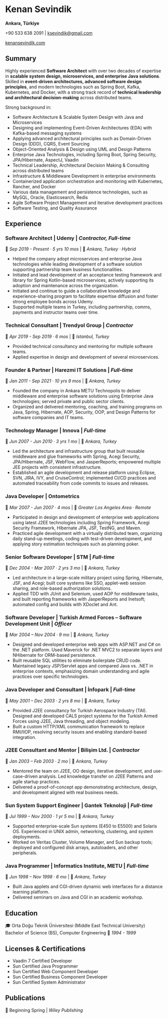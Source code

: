 # Kenan Sevindik

**Ankara, Türkiye**

+90 533 638 2091 | ksevindik@gmail.com

[kenansevindik.com](http://www.kenansevindik.com)

## Summary

Highly experienced **Software Architect** with over two decades of expertise in **scalable system design, microservices, and enterprise Java solutions**. Skilled in **event-driven architectures, advanced software design principles**, and modern technologies such as Spring Boot, Kafka, Kubernetes, and Docker, with a strong track record of **technical leadership and architectural decision-making** across distributed teams.

Strong background in:

* Software Architecture & Scalable System Design with Java and Microservices
* Designing and implementing Event-Driven Architectures (EDA) with Kafka-based messaging systems
* Applying advanced architectural principles such as Domain-Driven Design (DDD), CQRS, Event Sourcing
* Object-Oriented Analysis & Design using UML and Design Patterns
* Enterprise Java Technologies, including Spring Boot, Spring Security, JPA/Hibernate, AspectJ, Vaadin
* Technical Leadership, Architectural Decision Making & Consulting across distributed teams
* Infrastructure & Middleware Development in enterprise environments
* Containerized application orchestration and monitoring with Kubernetes, Rancher, and Docker
* Various data management and persistence technologies, such as MySQL, Oracle, Elasticsearch, Redis
* Agile Software Project Management and iterative development practices
* Software Testing, and Quality Assurance

## Experience

### **Software Architect** | Udemy | *Contractor, Full-time*

📅 *Sep 2019 - Present · 5 yrs 10 mos* | 📍 *Ankara, Turkey · Hybrid*

* Helped the company adopt microservices and enterprise Java technologies while leading development of a software solution supporting partnership team business functionalities.
* Initiated and lead development of an acceptance testing framework and library for Spring Kotlin-based microservices, actively supporting its adoption and maintenance across the organization.
* Initiated and continue to guide a collaborative knowledge and experience-sharing program to facilitate expertise diffusion and foster strong employee bonds across Udemy.
* Supported multiple teams in Turkey, including partnership, comms, payments and instructor teams over time.

### **Technical Consultant** | Trendyol Group | *Contractor*

📅 *Apr 2019 - Sep 2019 · 6 mos* | 📍 *Istanbul, Turkey*

* Provided technical consultancy and mentoring for multiple software teams.
* Applied expertise in design and development of several microservices.

### **Founder & Partner** | Harezmi IT Solutions | *Full-time*

📅 *Jan 2011 - Sep 2021 · 10 yrs 9 mos* | 📍 *Ankara, Turkey*

* Founded the company in Ankara METU Technopolis to deliver middleware and enterprise software solutions using Enterprise Java technologies; served private and public sector clients.
* Organized and delivered mentoring, coaching, and training programs on Java, Spring, Hibernate, AOP, Security, OOP, and Design Patterns for software companies and IT teams.

### **Technology Manager** | Innova | *Full-time*

📅 *Jun 2007 - Jun 2010 · 3 yrs 1 mo* | 📍 *Ankara, Turkey*

* Led the architecture and infrastructure group that built reusable middleware and glue frameworks with Spring, Acegi Security, JPA/Hibernate, JSF, WebFlow, and JasperReports; empowered multiple JEE projects with consistent infrastructure.
* Established an agile development and release platform using Eclipse, SVN, JIRA, IVY, and CruiseControl; implemented CI/CD practices and automated traceability from code commits to issues and releases.

### **Java Developer** | Ontometrics

📅 *Mar 2007 - Jun 2007 · 4 mos* | 📍 *Greater Los Angeles Area · Remote*

* Participated in design and development of enterprise web applications using latest J2EE technologies including Spring Framework, Acegi Security Framework, Hibernate JPA, JSF, TestNG, and Maven.
* Practiced agile development with a virtually distributed team, organizing daily stand-up meetings, coding with test-driven development, and applying story estimation techniques such as planning poker.

### **Senior Software Developer** | STM | *Full-time*

📅 *Dec 2004 - Mar 2007 · 2 yrs 3 mo* | 📍 *Ankara, Turkey*

* Led architecture in a large-scale military project using Spring, Hibernate, JSF, and Acegi; built core systems like SSO, applet-web session sharing, and role-based authorization solutions.
* Applied TDD with JUnit and Selenium, used AOP for middleware tasks, and built reporting frameworks with JasperReports and Inetsoft; automated config and builds with XDoclet and Ant.

### **Software Developer** | Turkish Armed Forces – Software Development Unit | *Officer*

📅 *Mar 2004 – Nov 2004 · 9 mo* | 📍 *Ankara, Turkey*

* Designed and developed enterprise web apps with ASP.NET and C# on the .NET platform. Used Maverick for .NET MVC2 to separate layers and NHibernate for ORM-based persistence.
* Built reusable SQL utilities to eliminate boilerplate CRUD code. Maintained legacy JSP/Servlet apps and compared Java vs. .NET in enterprise contexts, emphasizing domain understanding and agile practices over specific technologies.

### **Java Developer and Consultant** | İnfopark | *Full-time*

📅 *May 2001 – Dec 2003 · 2 yrs 8 mo* | 📍 *Ankara, Turkey*

* Provided J2EE consultancy for Turkish Aerospace Industry (TAI). Designed and developed CALS project systems for the Turkish Armed Forces using J2EE, Java threading, and object modeling.
* Built a custom HTTP/XML communication framework to replace RMI/IIOP, resolving security issues and enabling standard-based integration.

### **J2EE Consultant and Mentor** | Bilişim Ltd. | *Contractor*

📅 *Jan 2003 – Feb 2003 · 2 mo* | 📍 *Ankara, Turkey*

* Mentored the team on J2EE, OO design, iterative development, and use-case-driven analysis. Led knowledge transfer on J2EE Patterns and agile startup practices.
* Delivered a proof-of-concept app demonstrating architecture, design, and development aligned with real business needs.

### **Sun System Support Engineer** | Gantek Teknoloji | *Full-time*

📅 *Jul 1999 – Nov 2000 · 1 yr 5 mo* | 📍 *Ankara, Turkey*

* Supported enterprise-scale Sun systems (E450 to E5500) and Solaris OS. Experienced in UNIX admin, networking, clustering, and system deployments.
* Worked on Veritas Cluster, Volume Manager, and Sun backup tools; deployed and configured disk arrays, autoloaders, and other peripherals.

### **Java Programmer** | Informatics Institute, METU | *Full-time*

📅 *Jun 1998 – Nov 1998 · 6 mo* | 📍 *Ankara, Turkey*

* Built Java applets and CGI-driven dynamic web interfaces for a distance learning platform.&#x20;
* Delivered seminars on Java and CGI in an academic workshop.

## Education

🎓 Orta Doğu Teknik Üniversitesi (Middle East Technical University)
Bachelor of Science (BS), Computer Engineering
📅 *1994 - 1999*

## Licenses & Certifications

* Vaadin 7 Certified Developer
* Sun Certified Java Programmer
* Sun Certified Web Component Developer
* Sun Certified Business Component Developer
* Sun Certified System Administrator

## Publications

📖 Beginning Spring | *Wiley Publishing*
